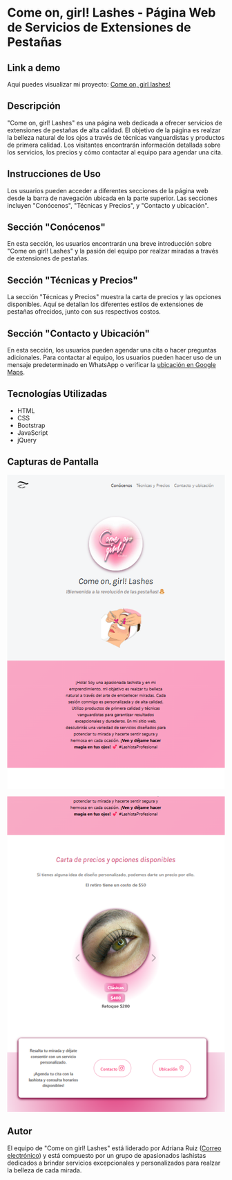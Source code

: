# Come on, girl! Lashes - Página Web de Servicios de Extensiones de Pestañas 
## Link a demo
Aquí puedes visualizar mi proyecto: [Come on, girl lashes!](https://comeongirlashes.netlify.app/)
## Descripción

"Come on, girl! Lashes" es una página web dedicada a ofrecer servicios de extensiones de pestañas de alta calidad. El objetivo de la página es realzar la belleza natural de los ojos a través de técnicas vanguardistas y productos de primera calidad. Los visitantes encontrarán información detallada sobre los servicios, los precios y cómo contactar al equipo para agendar una cita.

## Instrucciones de Uso

Los usuarios pueden acceder a diferentes secciones de la página web desde la barra de navegación ubicada en la parte superior. Las secciones incluyen "Conócenos", "Técnicas y Precios", y "Contacto y ubicación".

## Sección "Conócenos"

En esta sección, los usuarios encontrarán una breve introducción sobre "Come on girl! Lashes" y la pasión del equipo por realzar miradas a través de extensiones de pestañas.

## Sección "Técnicas y Precios"

La sección "Técnicas y Precios" muestra la carta de precios y las opciones disponibles. Aquí se detallan los diferentes estilos de extensiones de pestañas ofrecidos, junto con sus respectivos costos.

## Sección "Contacto y Ubicación"

En esta sección, los usuarios pueden agendar una cita o hacer preguntas adicionales. Para contactar al equipo, los usuarios pueden hacer uso de un mensaje predeterminado en WhatsApp o verificar la [ubicación en Google Maps](https://maps.app.goo.gl/HhKKwiA8zVyUaPpX8?g_st=ii).

## Tecnologías Utilizadas

- HTML
- CSS
- Bootstrap
- JavaScript
- jQuery

## Capturas de Pantalla

![Captura de Pantalla 1](imagenes/2023-08-03.png)

![Captura de Pantalla 2](imagenes/ss2.png)

## Autor

El equipo de "Come on girl! Lashes" está liderado por Adriana Ruiz ([Correo electrónico](mailto:ruizadriana7503@gmail.com)) y está compuesto por un grupo de apasionados lashistas dedicados a brindar servicios excepcionales y personalizados para realzar la belleza de cada mirada.
